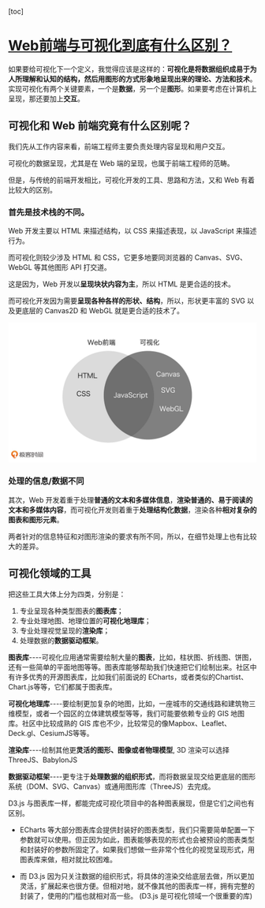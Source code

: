[toc]

# [Web前端与可视化到底有什么区别？](https://time.geekbang.org/column/article/252090)

如果要给可视化下一个定义，我觉得应该是这样的：**可视化是将数据组织成易于为人所理解和认知的结构，然后用图形的方式形象地呈现出来的理论、方法和技术**。实现可视化有两个关键要素，一个是**数据**，另一个是**图形**。如果要考虑在计算机上呈现，那还要加上**交互**。

## 可视化和 Web 前端究竟有什么区别呢？

我们先从工作内容来看，前端工程师主要负责处理内容呈现和用户交互。

可视化的数据呈现，尤其是在 Web 端的呈现，也属于前端工程师的范畴。

但是，与传统的前端开发相比，可视化开发的工具、思路和方法，又和 Web 有着比较大的区别。

### 首先是技术栈的不同。

Web 开发主要以 HTML 来描述结构，以 CSS 来描述表现，以 JavaScript 来描述行为。

而可视化则较少涉及 HTML 和 CSS，它更多地要同浏览器的 Canvas、SVG、WebGL 等其他图形 API 打交道。

这是因为，Web 开发以**呈现块状内容为主**，所以 HTML 是更合适的技术。

而可视化开发因为需要**呈现各种各样的形状、结构**，所以，形状更丰富的 SVG 以及更底层的 Canvas2D 和 WebGL 就是更合适的技术了。

![img](./imgs/928189f29b8863cf55cfbdcc3ec84496.jpg)

### 处理的信息/数据不同

其次，Web 开发着重于处理**普通的文本和多媒体信息**，**渲染普通的、易于阅读的文本和多媒体内容**，而可视化开发则着重于**处理结构化数据**，渲染各种**相对复杂的图表和图形元素**。

两者针对的信息特征和对图形渲染的要求有所不同，所以，在细节处理上也有比较大的差异。





## 可视化领域的工具

把这些工具大体上分为四类，分别是：

1. 专业呈现各种类型图表的**图表库**；
2. 专业处理地图、地理位置的**可视化地理库**；
3. 专业处理视觉呈现的**渲染库**；
4. 处理数据的**数据驱动框架**。

**图表库**----可视化应用通常需要绘制大量的**图表**，比如，柱状图、折线图、饼图，还有一些简单的平面地图等等。图表库能够帮助我们快速把它们绘制出来。社区中有许多优秀的开源图表库，比如我们前面说的 ECharts，或者类似的Chartist、Chart.js等等，它们都属于图表库。

**可视化地理库**----要绘制更加复杂的地图，比如，一座城市的交通线路和建筑物三维模型，或者一个园区的立体建筑模型等等，我们可能要依赖专业的 GIS 地图库。社区中比较成熟的 GIS 库也不少，比较常见的像Mapbox、Leaflet、Deck.gl、CesiumJS等等。

**渲染库**----绘制其他更**灵活的图形、图像或者物理模型**, 3D 渲染可以选择 ThreeJS、BabylonJS

**数据驱动框架**----更专注于**处理数据的组织形式**，而将数据呈现交给更底层的图形系统（DOM、SVG、Canvas）或通用图形库（ThreeJS）去完成。



D3.js 与图表库一样，都能完成可视化项目中的各种图表展现，但是它们之间也有区别。

- ECharts 等大部分图表库会提供封装好的图表类型，我们只需要简单配置一下参数就可以使用。但正因为如此，图表能够表现的形式也会被预设的图表类型和封装好的参数所固定了。如果我们想做一些非常个性化的视觉呈现形式，用图表库来做，相对就比较困难。

- 而 D3.js 因为只关注数据的组织形式，将具体的渲染交给底层去做，所以更加灵活，扩展起来也很方便。但相对地，就不像其他的图表库一样，拥有完整的封装了，使用的门槛也就相对高一些。 (D3.js 是可视化领域一个很重要的库)

